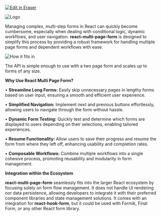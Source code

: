 <p><a target="_blank" href="https://app.eraser.io/workspace/dANft6JRV3HMF4INka5b" id="edit-in-eraser-github-link"><img alt="Edit in Eraser" src="https://firebasestorage.googleapis.com/v0/b/second-petal-295822.appspot.com/o/images%2Fgithub%2FOpen%20in%20Eraser.svg?alt=media&amp;token=968381c8-a7e7-472a-8ed6-4a6626da5501"></a></p>

![Logo](undefined "Logo")

Managing complex, multi-step forms in React can quickly become cumbersome, especially when dealing with conditional logic, dynamic workflows, and user navigation. **react-multi-page-form** is designed to simplify this process by providing a robust framework for handling multiple page forms and dependent workflows with ease.

![How it fits in](undefined "How it fits in")

The API is simple enough to use with a two page form and scales up to forms of any size.

**Why Use React Multi Page Form?**

 • **Streamline Long Forms:** Easily skip unnecessary pages in lengthy forms based on user input, ensuring a smooth and efficient user experience.

 • **Simplified Navigation:** Implement next and previous buttons effortlessly, allowing users to navigate through the form without hassle.

 • **Dynamic Form Testing:** Quickly test and determine which forms are displayed to users depending on their selections, enabling tailored experiences.

 • **Resume Functionality:** Allow users to save their progress and resume the form from where they left off, enhancing usability and completion rates.

 • **Composable Workflows:** Combine multiple workflows into a single cohesive process, promoting reusability and modularity in form management.

**Integration within the Ecosystem**

**react-multi-page-form** seamlessly fits into the larger React ecosystem by focusing solely on form flow management. It does not handle UI rendering nor data persistence, allowing developers to integrate it with their preferred component libraries and state management solutions. It comes with an integration for **react-hook-form**, but it could be used with Formik, Final Form, or any other React form library.



<!--- Eraser file: https://app.eraser.io/workspace/dANft6JRV3HMF4INka5b --->
